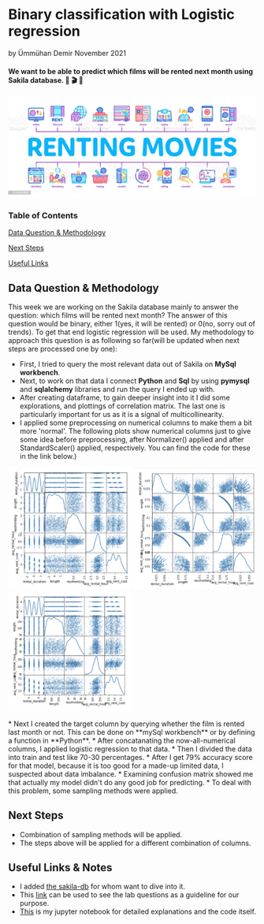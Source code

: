 # Binary classification with Logistic regression
by Ümmühan Demir November 2021

#### **We want to be able to predict which films will be rented next month using Sakila database.** :popcorn: :clapper: :movie_camera:
![What is this](images/renting_movies.jpeg)

### Table of Contents  
[Data Question & Methodology](#Headers)

[Next Steps](#Headers)

[Useful Links](#Headers)
<a name="headers"/>


## Data Question & Methodology
This week we are working on the Sakila database mainly to answer the question: which films will be rented next month? The answer of this question would be binary, either 1(yes, it will be rented) or 0(no, sorry out of trends). To get that end logistic regression will be used. 
 My methodology to approach this question is as following so far(will be updated when next steps are processed one by one):
* First, I tried to query the most relevant data out of Sakila on **MySql workbench**. 
* Next, to work on that data I connect **Python** and **Sql** by using **pymysql** and **sqlalchemy** libraries and run the query I ended up with.
* After creating dataframe, to gain deeper insight into it I did some explorations, and plottings of correlation matrix. The last one is particularly important for us as it is a signal of multicollinearity.
* I applied some preprocessing on numerical columns to make them a bit more 'normal'. The following plots show numerical columns just to give some idea before preprocessing, after Normalizer() applied and after StandardScaler() applied, respectively. You can find the code for these in the link below.)
 <p float="left">
  <img src="/images/before.png" width="250"  />
  <img src="/images/Normalizer.png" width="250" /> 
  <img src="/images/standard.png" width="250" />
</p>
* Next I created the target column by querying whether the film is rented last month or not. This can be done on **mySql workbench** or by defining a function in **Python**.
* After concatanating the now-all-numerical columns, I applied logistic regression to that data.
* Then I divided the data into train and test like 70-30 percentages. 
* After I get 79% accuracy score for that model, because it is too good for a made-up limited data, I suspected about data imbalance. 
* Examining confusion matrix showed me that actually my model didn't do any good job for predicting.
* To deal with this problem, some sampling methods were applied.

## Next Steps
* Combination of sampling methods will be applied.
* The steps above will be applied for a different combination of columns. 


## Useful Links & Notes
* I added [the sakila-db](https://github.com/UmmuDem/Making_Predictions_Sakila/tree/main/sakila-db) for whom want to dive into it.
* This [link](https://github.com/UmmuDem/Making_Predictions_Sakila/blob/main/related_lab_questions.md) can be used to see the lab questions as a guideline for our purpose.
* [This](https://github.com/UmmuDem/Making_Predictions_Sakila/blob/main/Lab%20%7C%20Making%20predictions%20with%20logistic%20regression.ipynb) is my jupyter notebook for detailed explanations and the code itself.



